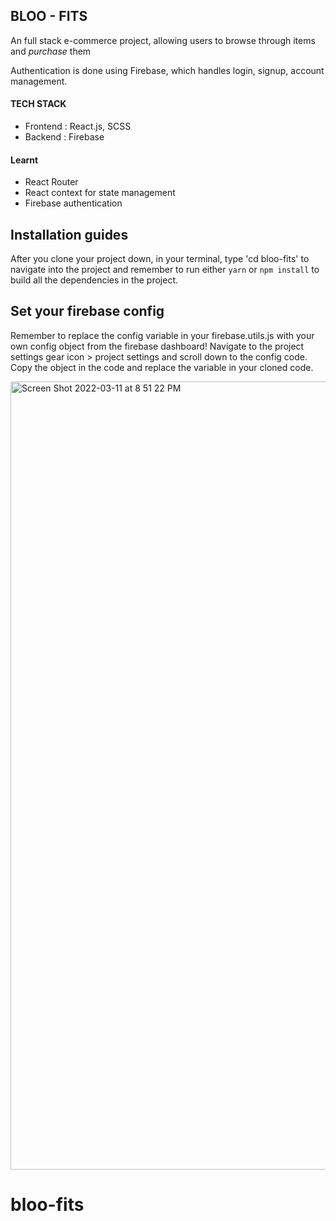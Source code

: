 ## BLOO - FITS

An full stack e-commerce project, allowing users to browse through items and _purchase_ them

Authentication is done using Firebase, which handles login, signup, account management.

#### TECH STACK

- Frontend : React.js, SCSS
- Backend : Firebase

#### Learnt

- React Router
- React context for state management
- Firebase authentication

## Installation guides

After you clone your project down, in your terminal, type 'cd bloo-fits' to navigate into the project and remember to run either `yarn` or `npm install` to build all the dependencies in the project.

## Set your firebase config

Remember to replace the config variable in your firebase.utils.js with your own config object from the firebase dashboard! Navigate to the project settings gear icon > project settings and scroll down to the config code. Copy the object in the code and replace the variable in your cloned code.

<img width="1261" alt="Screen Shot 2022-03-11 at 8 51 22 PM" src="https://user-images.githubusercontent.com/10578605/157999158-10e921cc-9ee5-46f6-a0c5-1ae5686f54f3.png">

# bloo-fits
